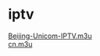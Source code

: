 # iptv
[Beijing-Unicom-IPTV.m3u](https://isoverthere.github.io/iptv/Beijing-Unicom-IPTV.m3u)  
[cn.m3u](https://isoverthere.github.io/iptv/cn.m3u)
